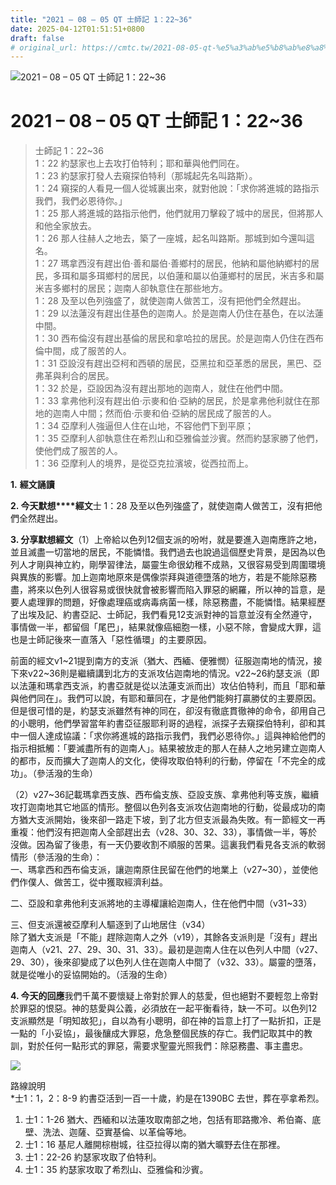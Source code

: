 ```yaml
---
title: "2021 – 08 – 05 QT 士師記 1：22~36"
date: 2025-04-12T01:51:51+0800
draft: false
# original_url: https://cmtc.tw/2021-08-05-qt-%e5%a3%ab%e5%b8%ab%e8%a8%98-1%ef%bc%9a2236
---
```


![2021 – 08 – 05 QT 士師記 1：22\~36](/images/qt.jpg   "2021 – 08 – 05 QT 士師記 1：22\~36")

# 2021 – 08 – 05 QT 士師記 1：22\~36

> 士師記 1：22\~36  
> 1：22 約瑟家也上去攻打伯特利；耶和華與他們同在。  
> 1：23 約瑟家打發人去窺探伯特利（那城起先名叫路斯）。  
> 1：24 窺探的人看見一個人從城裏出來，就對他說：「求你將進城的路指示我們，我們必恩待你。」  
> 1：25 那人將進城的路指示他們，他們就用刀擊殺了城中的居民，但將那人和他全家放去。  
> 1：26 那人往赫人之地去，築了一座城，起名叫路斯。那城到如今還叫這名。  
> 1：27 瑪拿西沒有趕出伯‧善和屬伯‧善鄉村的居民，他納和屬他納鄉村的居民，多珥和屬多珥鄉村的居民，以伯蓮和屬以伯蓮鄉村的居民，米吉多和屬米吉多鄉村的居民；迦南人卻執意住在那些地方。  
> 1：28 及至以色列強盛了，就使迦南人做苦工，沒有把他們全然趕出。  
> 1：29 以法蓮沒有趕出住基色的迦南人。於是迦南人仍住在基色，在以法蓮中間。  
> 1：30 西布倫沒有趕出基倫的居民和拿哈拉的居民。於是迦南人仍住在西布倫中間，成了服苦的人。  
> 1：31 亞設沒有趕出亞柯和西頓的居民，亞黑拉和亞革悉的居民，黑巴、亞弗革與利合的居民。  
> 1：32 於是，亞設因為沒有趕出那地的迦南人，就住在他們中間。  
> 1：33 拿弗他利沒有趕出伯‧示麥和伯‧亞納的居民，於是拿弗他利就住在那地的迦南人中間；然而伯‧示麥和伯‧亞納的居民成了服苦的人。  
> 1：34 亞摩利人強逼但人住在山地，不容他們下到平原；  
> 1：35 亞摩利人卻執意住在希烈山和亞雅倫並沙賓。然而約瑟家勝了他們，使他們成了服苦的人。  
> 1：36 亞摩利人的境界，是從亞克拉濱坡，從西拉而上。

**1.** **經文誦讀**

**2. 今天默想****經文**士 1：28 及至以色列強盛了，就使迦南人做苦工，沒有把他們全然趕出。

**3. 分享默想經文**（1）上帝給以色列12個支派的吩咐，就是要進入迦南應許之地，並且滅盡一切當地的居民，不能憐惜。我們過去也說過這個歷史背景，是因為以色列人才剛與神立約，剛學習律法，屬靈生命很幼稚不成熟，又很容易受到周圍環境與異族的影響。加上迦南地原來是偶像崇拜與道德墮落的地方，若是不能除惡務盡，將來以色列人很容易或很快就會被影響而陷入罪惡的網羅，所以神的旨意，是要人處理罪的問題，好像處理癌或病毒病菌一樣，除惡務盡，不能憐惜。結果經歷了出埃及記、約書亞記、士師記，我們看見12支派對神的旨意並沒有全然遵守，事情做一半，都留個「尾巴」，結果就像癌細胞一樣，小惡不除，會變成大罪，這也是士師記後來一直落入「惡性循環」的主要原因。

前面的經文v1\~21提到南方的支派（猶大、西緬、便雅憫）征服迦南地的情況，接下來v22\~36則是繼續講到北方的支派攻佔迦南地的情況。v22\~26約瑟支派（即以法蓮和瑪拿西支派，約書亞就是從以法蓮支派而出）攻佔伯特利，而且「耶和華與他們同在」。我們可以說，有耶和華同在，才是他們能夠打贏勝仗的主要原因。但是很可惜的是，約瑟支派雖然有神的同在，卻沒有徹底貫徹神的命令，卻用自己的小聰明，他們學習當年約書亞征服耶利哥的過程，派探子去窺探伯特利，卻和其中一個人達成協議：「求你將進城的路指示我們，我們必恩待你。」這與神給他們的指示相抵觸：「要滅盡所有的迦南人」。結果被放走的那人在赫人之地另建立迦南人的都市，反而擴大了迦南人的文化，使得攻取伯特利的行動，停留在「不完全的成功」。（參活潑的生命）

（2）v27\~36記載瑪拿西支族、西布倫支族、亞設支族、拿弗他利等支族，繼續攻打迦南地其它地區的情形。整個以色列各支派攻佔迦南地的行動，從最成功的南方猶大支派開始，後來卻一路走下坡，到了北方但支派最為失敗。有一節經文一再重複：他們沒有把迦南人全部趕出去（v28、30、32、33），事情做一半，等於沒做。因為留了後患，有一天仍要收割不順服的苦果。這裏我們看見各支派的軟弱情形（參活潑的生命）：  
一、瑪拿西和西布倫支派，讓迦南原住民留在他們的地業上（v27\~30），並使他們作僕人、做苦工，從中獲取經濟利益。

二、亞設和拿弗他利支派將地的主導權讓給迦南人，住在他們中間（v31\~33）

三、但支派還被亞摩利人驅逐到了山地居住（v34）  
除了猶大支派是「不能」趕除迦南人之外（v19），其餘各支派則是「沒有」趕出迦南人（v21、27、29、30、31、33）。最初是迦南人住在以色列人中間（v27、29、30），後來卻變成了以色列人住在迦南人中間了（v32、33）。屬靈的墮落，就是從唯小的妥協開始的。（活潑的生命）

**4. 今天的回應**我們千萬不要懷疑上帝對於罪人的慈愛，但也絕對不要輕忽上帝對於罪惡的恨惡。神的慈愛與公義，必須放在一起平衡看待，缺一不可。以色列12支派顯然是「明知故犯」，自以為有小聰明，卻在神的旨意上打了一點折扣，正是一點的「小妥協」，最後釀成大罪惡，危急整個民族的存亡。我們記取其中的教訓，對於任何一點形式的罪惡，需要求聖靈光照我們：除惡務盡、事主盡忠。

![](/images/20210805.gif)

路線說明  
\*士1：1，2：8-9 約書亞活到一百一十歲，約是在1390BC 去世，葬在亭拿希烈。  
1. 士1：1-26 猶大、西緬和以法蓮攻取南部之地，包括有耶路撒冷、希伯崙、底壁、洗法、迦薩、亞實基倫、以革倫等地。  
2. 士1：16 基尼人離開棕樹城，往亞拉得以南的猶大曠野去住在那裡。  
3. 士1：22-26 約瑟家攻取了伯特利。  
4. 士1：35 約瑟家攻取了希烈山、亞雅倫和沙賓。